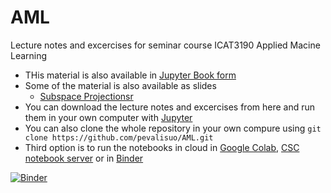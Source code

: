# AML
Lecture notes and excercises for seminar course ICAT3190 Applied Macine Learning

- THis material is also available in [Jupyter Book form](https://pevalisuo.github.io/AML)
- Some of the material is also available as slides
  - [Subspace Projectionsr](https://pevalisuo.github.io/AML/slides/SubspaceProjections.html)
- You can download the lecture notes and excercises from here and run them in your own computer with [Jupyter](https://jupyter.org/)
- You can also clone the whole repository in your own compure using
 `git clone https://github.com/pevalisuo/AML.git`
- Third option is to run the notebooks in cloud in [Google Colab](https://colab.research.google.com/github/pevalisuo/AML/), [CSC notebook server](https://notebooks.csc.fi/#/blueprint/b0bf0fdc4ff941738e5af553d6eec864) 
or in [Binder](https://mybinder.org/v2/gh/pevalisuo/AML/master)



[![Binder](https://mybinder.org/badge_logo.svg)](https://mybinder.org/v2/gh/pevalisuo/AML/master)
